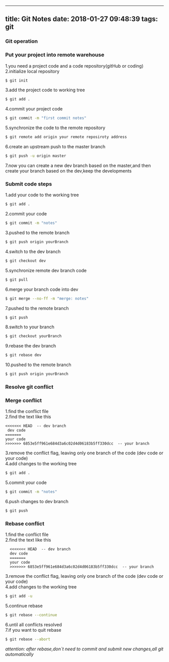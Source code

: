 ------------------
title: Git Notes
date: 2018-01-27 09:48:39
tags: git
---


### Git operation

### Put your project into remote warehouse
1.you need a project code and a code repository(gitHub or coding)   
2.initialize local repository   

``` bash
$ git init
```

3.add the project code to working tree  
 
``` bash
$ git add .
```

4.commit your project code

``` bash
$ git commit -m "first commit notes"
```
   
5.synchronize the code to the remote repository

``` bash
$ git remote add origin your remote reposiroty address
```

6.create an upstream push to the master branch

``` bash
$ git push -u origin master
```
   
7.now you can create a new dev branch based on the master,and then create your branch based on the dev,keep the developments
  
### Submit code steps       
1.add your code to the working tree

``` bash
$ git add .
```

2.commit your code

``` bash
$ git commit -m "notes"
```

3.pushed to the remote branch

``` bash
$ git push origin yourBranch
```

4.switch to the dev branch 

``` bash
$ git checkout dev
```

5.synchronize remote dev branch code

``` bash
$ git pull
```

6.merge your branch code into dev

``` bash
$ git merge --no-ff -m "merge: notes"
```

7.pushed to the remote branch

``` bash
$ git push
```

8.switch to your branch 

``` bash
$ git checkout yourBranch
```

9.rebase the dev branch

``` bash
$ git rebase dev
```

10.pushed to the remote branch

``` bash
$ git push origin yourBranch
```

### Resolve git conflict

### Merge conflict   
1.find the conflict file   
2.find the text like this 
  
```
<<<<<<< HEAD  -- dev branch
 dev code
=======
your code
>>>>>>> 6853e5ff961e684d3a6c02d4d06183b5ff330dcc  -- your branch
```
   
3.remove the conflict flag, leaving only one branch of the code (dev code or your code)   
4.add changes to the working tree

 ``` bash
$ git add .
```
   
5.commit your code   

``` bash
$ git commit -m "notes"
```

6.push changes to dev branch   

``` bash
$ git push
```
   
### Rebase conflict   
1.find the conflict file   
2.find the text like this   
   ```
     <<<<<<< HEAD  -- dev branch
     dev code
     =======
     your code
     >>>>>>> 6853e5ff961e684d3a6c02d4d06183b5ff330dcc  -- your branch
   ```   
3.remove the conflict flag, leaving only one branch of the code (dev code or your code)   
4.add changes to the working tree
   ``` bash
   $ git add -u
   ```  
5.continue rebase   
   ``` bash
   $ git rebase --continue
   ```   
6.until all conflicts resolved   
7.if you want to quit rebase   
   ``` bash
   $ git rebase --abort
   ```   
*attention: after rebase,don`t need to commit and submit new changes,all git automatically*
